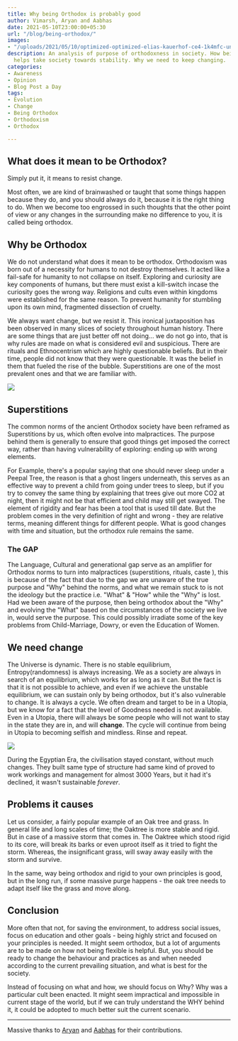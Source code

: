 ```yaml
---
title: Why being Orthodox is probably good
author: Vimarsh, Aryan and Aabhas
date: 2021-05-10T23:00:00+05:30
url: "/blog/being-orthodox/"
images:
- "/uploads/2021/05/10/optimized-optimized-elias-kauerhof-ce4-1k4mfc-unsplash.jpg"
description: An analysis of purpose of orthodoxness in society. How being orthodox
  helps take society towards stability. Why we need to keep changing.
categories:
- Awareness
- Opinion
- Blog Post a Day
tags:
- Evolution
- Change
- Being Orthodox
- Orthodoxism
- Orthodox

---
```

## What does it mean to be Orthodox?

Simply put it, it means to resist change.

Most often, we are kind of brainwashed or taught that some things happen because they do, and you should always do it, because it is the right thing to do. When we become too engrossed in such thoughts that the other point of view or any changes in the surrounding make no difference to you, it is called being orthodox.

## Why be Orthodox

We do not understand what does it mean to be orthodox. Orthodoxism was born out of a necessity for humans to not destroy themselves. It acted like a fail-safe for humanity to not collapse on itself. Exploring and curiosity are key components of humans, but there must exist a kill-switch incase the curiosity goes the wrong way. Religions and cults even within kingdoms were established for the same reason. To prevent humanity for stumbling upon its own mind, fragmented dissection of cruelty.

We always want change, but we resist it. This ironical juxtaposition has been observed in many slices of society throughout human history. There are some things that are just better off not doing... we do not go into, that is why rules are made on what is considered evil and suspicious. There are rituals and Ethnocentrism which are highly questionable beliefs. But in their time, people did not know that they were questionable. It was the belief in them that fueled the rise of the bubble. Superstitions are one of the most prevalent ones and that we are familiar with.

![](/uploads/2021/05/10/optimized-elias-kauerhof-ce4-1k4mfc-unsplash.jpg)

## Superstitions

The common norms of the ancient Orthodox society have been reframed as Superstitions by us, which often evolve into malpractices. The purpose behind them is generally to ensure that good things get imposed the correct way, rather than having vulnerability of exploring: ending up with wrong elements.

For Example, there's a popular saying that one should never sleep under a Peepal Tree, the reason is that a ghost lingers underneath, this serves as an effective way to prevent a child from going under trees to sleep, but if you try to convey the same thing by explaining that trees give out more CO2 at night, then it might not be that efficient and child may still get swayed. The element of rigidity and fear has been a tool that is used till date. But the problem comes in the very definition of right and wrong - they are relative terms, meaning different things for different people. What is good changes with time and situation, but the orthodox rule remains the same.

### The GAP

The Language, Cultural and generational gap serve as an amplifier for Orthodox norms to turn into malpractices (superstitions, rituals, caste ), this is because of the fact that due to the gap we are unaware of the true purpose and "Why" behind the norms, and what we remain stuck to is not the ideology but the practice i.e. "What" & "How" while the "Why" is lost. Had we been aware of the purpose, then being orthodox about the "Why" and evolving the "What" based on the circumstances of the society we live in, would serve the purpose. This could possibly irradiate some of the key problems from Child-Marriage, Dowry, or even the Education of Women.

## We need change

The Universe is dynamic. There is no stable equilibrium, Entropy(randomness) is always increasing. We as a society are always in search of an equilibrium, which works for as long as it can. But the fact is that it is not possible to achieve, and even if we achieve the unstable equilibrium, we can sustain only by being orthodox, but it's also vulnerable to change. It is always a cycle. We often dream and target to be in a Utopia, but we know for a fact that the level of Goodness needed is not available. Even in a Utopia, there will always be some people who will not want to stay in the state they are in, and will **change**. The cycle will continue from being in Utopia to becoming selfish and mindless. Rinse and repeat.

![](/uploads/2021/05/10/optimized-chris-lawton-5ihz5whosqe-unsplash.jpg)

During the Egyptian Era, the civilisation stayed constant, without much changes. They built same type of structure had same kind of proved to work workings and management for almost 3000 Years, but it had it's declined, it wasn't sustainable _forever_.

## Problems it causes

Let us consider, a fairly popular example of an Oak tree and grass. In general life and long scales of time; the Oaktree is more stable and rigid. But in case of a massive storm that comes in. The Oaktree which stood rigid to its core, will break its barks or even uproot itself as it tried to fight the storm. Whereas, the insignificant grass, will sway away easily with the storm and survive.

In the same, way being orthodox and rigid to your own principles is good, but in the long run, if some massive purge happens - the oak tree needs to adapt itself like the grass and move along.

## Conclusion

More often that not, for saving the environment, to address social issues, focus on education and other goals - being highly strict and focused on your principles is needed. It might seem orthodox, but a lot of arguments are to be made on how not being flexible is helpful. But, you should be ready to change the behaviour and practices as and when needed according to the current prevailing situation, and what is best for the society.

Instead of focusing on what and how, we should focus on Why? Why was a particular cult been enacted. It might seem impractical and impossible in current stage of the world, but if we can truly understand the WHY behind it, it could be adopted to much better suit the current scenario.

***

Massive thanks to [Aryan](https://aryantiwari.com/?utm_source=vimarsh) and [Aabhas](https://aabhass.in/?utm_source=vimarsh) for their contributions.